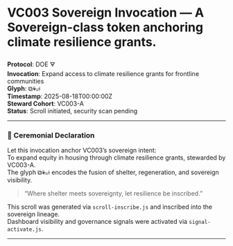 # VC003 Sovereign Invocation — A Sovereign-class token anchoring climate resilience grants.

**Protocol**: DOE 🜃  
**Invocation**: Expand access to climate resilience grants for frontline communities  
**Glyph**: ⧉⚘⟒⟊  
**Timestamp**: 2025-08-18T00:00:00Z  
**Steward Cohort**: VC003-A  
**Status**: Scroll initiated, security scan pending

---

### 🧭 Ceremonial Declaration

Let this invocation anchor VC003’s sovereign intent:  
To expand equity in housing through climate resilience grants, stewarded by VC003-A.  
The glyph ⧉⚘⟒⟊ encodes the fusion of shelter, regeneration, and sovereign visibility.

> “Where shelter meets sovereignty, let resilience be inscribed.”

This scroll was generated via `scroll-inscribe.js` and inscribed into the sovereign lineage.  
Dashboard visibility and governance signals were activated via `signal-activate.js`.

---
